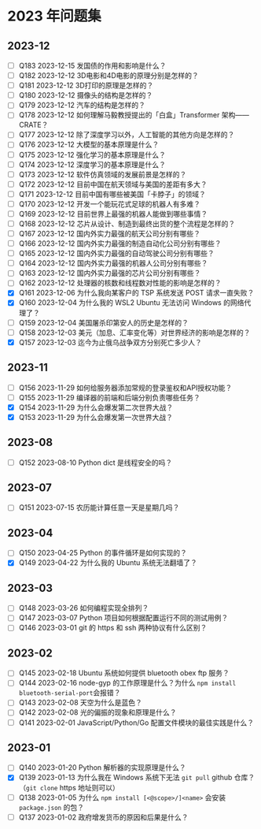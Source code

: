 # 2023 年问题集

## 2023-12

- [ ] Q183 2023-12-15 发国债的作用和影响是什么？
- [ ] Q182 2023-12-12 3D电影和4D电影的原理分别是怎样的？
- [ ] Q181 2023-12-12 3D打印的原理是怎样的？
- [ ] Q180 2023-12-12 摄像头的结构是怎样的？
- [ ] Q179 2023-12-12 汽车的结构是怎样的？
- [ ] Q178 2023-12-12 如何理解马毅教授提出的「白盒」Transformer 架构——CRATE？
- [ ] Q177 2023-12-12 除了深度学习以外，人工智能的其他方向是怎样的？
- [ ] Q176 2023-12-12 大模型的基本原理是什么？
- [ ] Q175 2023-12-12 强化学习的基本原理是什么？
- [ ] Q174 2023-12-12 深度学习的基本原理是什么？
- [ ] Q173 2023-12-12 软件仿真领域的发展前景是怎样的？
- [ ] Q172 2023-12-12 目前中国在航天领域与美国的差距有多大？
- [ ] Q171 2023-12-12 目前中国有哪些被美国「卡脖子」的领域？
- [ ] Q170 2023-12-12 开发一个能玩花式足球的机器人有多难？
- [ ] Q169 2023-12-12 目前世界上最强的机器人能做到哪些事情？
- [ ] Q168 2023-12-12 芯片从设计、制造到最终出货的整个流程是怎样的？
- [ ] Q167 2023-12-12 国内外实力最强的航天公司分别有哪些？
- [ ] Q166 2023-12-12 国内外实力最强的制造自动化公司分别有哪些？
- [ ] Q165 2023-12-12 国内外实力最强的自动驾驶公司分别有哪些？
- [ ] Q164 2023-12-12 国内外实力最强的机器人公司分别有哪些？
- [ ] Q163 2023-12-12 国内外实力最强的芯片公司分别有哪些？
- [ ] Q162 2023-12-12 处理器的核数和线程数对性能的影响是怎样的？
- [x] Q161 2023-12-06 为什么我向某客户的 TSP 系统发送 POST 请求一直失败？
- [x] Q160 2023-12-04 为什么我的 WSL2 Ubuntu 无法访问 Windows 的网络代理了？
- [ ] Q159 2023-12-04 美国屠杀印第安人的历史是怎样的？
- [ ] Q158 2023-12-03 美元（加息、汇率变化等）对世界经济的影响是怎样的？
- [x] Q157 2023-12-03 迄今为止俄乌战争双方分别死亡多少人？

## 2023-11

- [ ] Q156 2023-11-29 如何给服务器添加常规的登录鉴权和API授权功能？
- [ ] Q155 2023-11-29 编译器的前端和后端分别负责哪些任务？
- [x] Q154 2023-11-29 为什么会爆发第二次世界大战？
- [x] Q153 2023-11-29 为什么会爆发第一次世界大战？

## 2023-08

- [ ] Q152 2023-08-10 Python dict 是线程安全的吗？

## 2023-07

- [ ] Q151 2023-07-15 农历能计算任意一天是星期几吗？

## 2023-04

- [ ] Q150 2023-04-25 Python 的事件循环是如何实现的？
- [x] Q149 2023-04-22 为什么我的 Ubuntu 系统无法翻墙了？

## 2023-03

- [ ] Q148 2023-03-26 如何编程实现全排列？
- [ ] Q147 2023-03-07 Python 项目如何根据配置运行不同的测试用例？
- [ ] Q146 2023-03-01 git 的 https 和 ssh 两种协议有什么区别？

## 2023-02

- [ ] Q145 2023-02-18 Ubuntu 系统如何提供 bluetooth obex ftp 服务？
- [ ] Q144 2023-02-16 node-gyp 的工作原理是什么？为什么 `npm install bluetooth-serial-port`会报错？
- [ ] Q143 2023-02-08 天空为什么是蓝色？
- [ ] Q142 2023-02-08 光的偏振的现象和原理是什么？
- [ ] Q141 2023-02-01 JavaScript/Python/Go 配置文件模块的最佳实践是什么？

## 2023-01

- [ ] Q140 2023-01-20 Python 解析器的实现原理是什么？
- [x] Q139 2023-01-13 为什么我在 Windows 系统下无法 `git pull` github 仓库？（`git clone` https 地址则可以）
- [ ] Q138 2023-01-05 为什么 `npm install [<@scope>/]<name>` 会安装 `package.json` 的包？
- [ ] Q137 2023-01-02 政府增发货币的原因和后果是什么？
